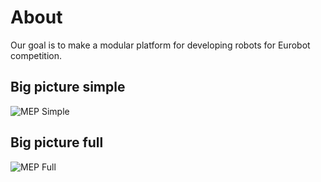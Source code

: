 # About

Our goal is to make a modular platform for developing robots for Eurobot competition.

## Big picture simple
![MEP Simple](./assets/mep-simple.png)

## Big picture full
![MEP Full](./assets/mep-full.png)
